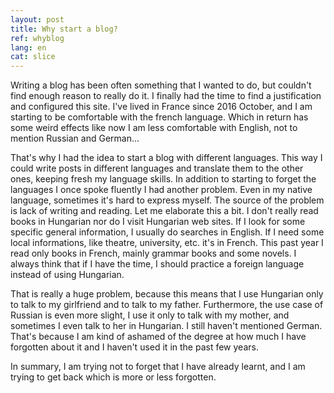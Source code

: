 ```yaml
---
layout: post
title: Why start a blog?
ref: whyblog
lang: en
cat: slice
---
```


Writing a blog has been often something that I wanted to do, but couldn't find enough reason to really do it. I finally 
had the time to find a justification and configured this site. I've lived in France since 2016 October, and I am starting 
to be comfortable with the french language. Which in return has some weird effects like now I am less comfortable with English,
 not to mention Russian and German...

That's why I had the idea to start a blog with different languages. This way I could write posts in different languages and 
translate them to the other ones, keeping fresh my language skills. In addition to starting to forget the languages I once 
spoke fluently I had another problem. Even in my native language, sometimes it's hard to express myself. The source of the 
problem is lack of writing and reading. Let me elaborate this a bit. I don't really read books in Hungarian nor do I 
visit Hungarian web sites. If I look for some specific general information, I usually do searches in English. If I need some 
local informations, like theatre, university, etc. it's in French. This past year I read only books in French, mainly 
grammar books and some novels. I always think that if I have the time, I should practice a foreign language instead of using 
Hungarian.

That is really a huge problem, because this means that I use Hungarian only to talk to my girlfriend and to talk to my father. 
Furthermore, the use case of Russian is even more slight, I use it only to talk with my mother, and sometimes I even talk 
to her in Hungarian. I still haven't mentioned German. That's because I am kind of ashamed of the degree at how much I have 
forgotten about it and I haven't used it in the past few years.

In summary, I am trying not to forget that I have already learnt, and I am trying to get back which is more or less forgotten.
